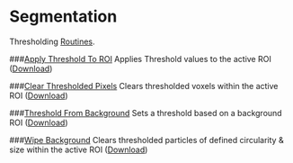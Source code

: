 # Segmentation

Thresholding [Routines](../README.md#scripts).


###[Apply Threshold To ROI](./Apply_Threshold_To_ROI.ijm)
   Applies Threshold values to the active ROI
   ([Download](./Apply_Threshold_To_ROI.ijm?raw=true))

###[Clear Thresholded Pixels](./Clear_Thresholded_Pixels.ijm)
   Clears thresholded voxels within the active ROI
   ([Download](./Clear_Thresholded_Pixels.ijm?raw=true))

###[Threshold From Background](./Threshold_From_Background.ijm)
   Sets a threshold based on a background ROI
   ([Download](./Threshold_From_Background.ijm?raw=true))

###[Wipe Background](./Wipe_Background.ijm)
   Clears thresholded particles of defined circularity & size within the active ROI
   ([Download](./Wipe_Background.ijm?raw=true))